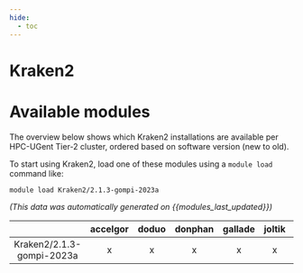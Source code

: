 ```yaml
---
hide:
  - toc
---
```


Kraken2
=======

# Available modules


The overview below shows which Kraken2 installations are available per HPC-UGent Tier-2 cluster, ordered based on software version (new to old).

To start using Kraken2, load one of these modules using a `module load` command like:

```shell
module load Kraken2/2.1.3-gompi-2023a
```

*(This data was automatically generated on {{modules_last_updated}})*  

| |accelgor|doduo|donphan|gallade|joltik|shinx|
| :---: | :---: | :---: | :---: | :---: | :---: | :---: |
|Kraken2/2.1.3-gompi-2023a|x|x|x|x|x|x|
